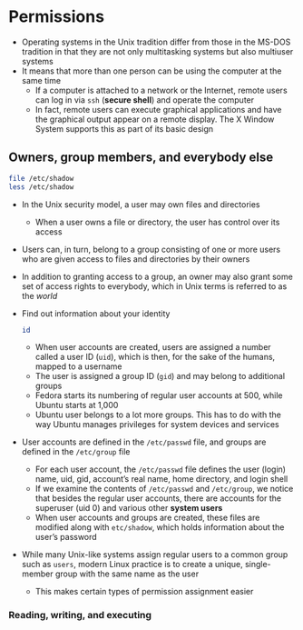 # Permissions
- Operating systems in the Unix tradition differ from those in the MS-DOS tradition in that they are not only multitasking systems but also multiuser systems
- It means that more than one person can be using the computer at the same time
    - If a computer is attached to a network or the Internet, remote users can log in via `ssh` (**secure shell**) and operate the computer
    - In fact, remote users can execute graphical applications and have the graphical output appear on a remote display. The X Window System supports this as part of its basic design
## Owners, group members, and everybody else

```bash
file /etc/shadow
less /etc/shadow
```

- In the Unix security model, a user may own files and directories
    - When a user owns a file or directory, the user has control over its access
- Users can, in turn, belong to a group consisting of one or more users who are given access to files and directories by their owners
- In addition to granting access to a group, an owner may also grant some set of access rights to everybody, which in Unix terms is referred to as the *world*
- Find out information about your identity
	
    ```bash
    id
    ```

    - When user accounts are created, users are assigned a number called a user ID (`uid`), which is then, for the sake of the humans, mapped to a username
    - The user is assigned a group ID (`gid`) and may belong to additional groups
    - Fedora starts its numbering of regular user accounts at 500, while Ubuntu starts at 1,000
    - Ubuntu user belongs to a lot more groups. This has to do with the way Ubuntu manages privileges for system devices and services
- User accounts are defined in the `/etc/passwd` file, and groups are defined in the `/etc/group` file
    - For each user account, the `/etc/passwd` file defines the user (login) name, uid, gid, account’s real name, home directory, and login shell
    - If we examine the contents of `/etc/passwd` and `/etc/group`, we notice that besides the regular user accounts, there are accounts for the superuser (uid 0) and various other **system users**
    - When user accounts and groups are created, these files are modified along with `etc/shadow`, which holds information about the user’s password
- While many Unix-like systems assign regular users to a common group such as `users`, modern Linux practice is to create a unique, single-member group with the same name as the user
    - This makes certain types of permission assignment easier
### Reading, writing, and executing